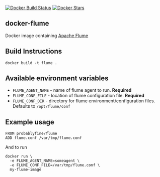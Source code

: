 [![Docker Build Status](https://img.shields.io/docker/build/probablyfine/flume.svg)]() [![Docker Stars](https://img.shields.io/docker/stars/probablyfine/flume.svg)]()

## docker-flume

  Docker image containing [Apache Flume](https://flume.apache.org/)

## Build Instructions

    docker build -t flume .

## Available environment variables

 * `FLUME_AGENT_NAME` - name of flume agent to run. **Required**
 * `FLUME_CONF_FILE` - location of flume configuration file. **Required**
 * `FLUME_CONF_DIR` - directory for flume environment/configuration files. Defaults to `/opt/flume/conf`

## Example usage

    FROM probablyfine/flume
    ADD flume.conf /var/tmp/flume.conf

And to run

    docker run \
      -e FLUME_AGENT_NAME=someagent \
      -e FLUME_CONF_FILE=/var/tmp/flume.conf \
      my-flume-image
